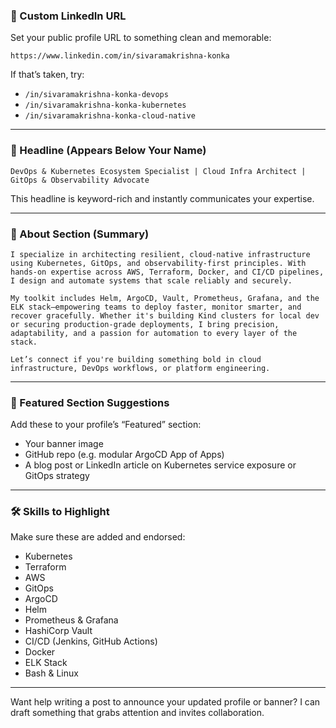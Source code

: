 ### 🔗 Custom LinkedIn URL
Set your public profile URL to something clean and memorable:
```
https://www.linkedin.com/in/sivaramakrishna-konka
```
If that’s taken, try:
- `/in/sivaramakrishna-konka-devops`
- `/in/sivaramakrishna-konka-kubernetes`
- `/in/sivaramakrishna-konka-cloud-native`

---

### 🧠 Headline (Appears Below Your Name)
```text
DevOps & Kubernetes Ecosystem Specialist | Cloud Infra Architect | GitOps & Observability Advocate
```
This headline is keyword-rich and instantly communicates your expertise.

---

### 📝 About Section (Summary)
```text
I specialize in architecting resilient, cloud-native infrastructure using Kubernetes, GitOps, and observability-first principles. With hands-on expertise across AWS, Terraform, Docker, and CI/CD pipelines, I design and automate systems that scale reliably and securely.

My toolkit includes Helm, ArgoCD, Vault, Prometheus, Grafana, and the ELK stack—empowering teams to deploy faster, monitor smarter, and recover gracefully. Whether it's building Kind clusters for local dev or securing production-grade deployments, I bring precision, adaptability, and a passion for automation to every layer of the stack.

Let’s connect if you're building something bold in cloud infrastructure, DevOps workflows, or platform engineering.
```

---

### 🌟 Featured Section Suggestions
Add these to your profile’s “Featured” section:
- Your banner image
- GitHub repo (e.g. modular ArgoCD App of Apps)
- A blog post or LinkedIn article on Kubernetes service exposure or GitOps strategy

---

### 🛠 Skills to Highlight
Make sure these are added and endorsed:
- Kubernetes
- Terraform
- AWS
- GitOps
- ArgoCD
- Helm
- Prometheus & Grafana
- HashiCorp Vault
- CI/CD (Jenkins, GitHub Actions)
- Docker
- ELK Stack
- Bash & Linux

---

Want help writing a post to announce your updated profile or banner? I can draft something that grabs attention and invites collaboration.
